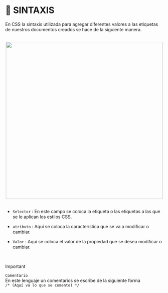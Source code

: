 # :mag_right: SINTAXIS 

En CSS la sintaxis utilizada para agregar diferentes valores a las etiquetas de nuestros documentos creados se hace de la siguiente manera.
<br>
<br>
<div  align="center" >
<img src="https://github.com/judali05/CSS-3/assets/129390687/702238d2-c61d-4d97-a002-71e4e24227f3" style=" width: 500px;" >
</div>
<br>

* `Selector` : En este campo se coloca la etiqueta o las etiquetas a las que se le aplican los estilos CSS.
 
* `atributo` : Aquí se coloca la característica que se va a modificar o cambiar.

* `Valor` : Aquí se coloca el valor de la propiedad que se desea modificar o cambiar.

<br>

> [!IMPORTANT]
>`Comentario` <br>
>En este lenguaje un comentarios se escribe de la siguiente forma <br>
 `/* (Aquí va lo que se comente) */`

<br>
<br>

